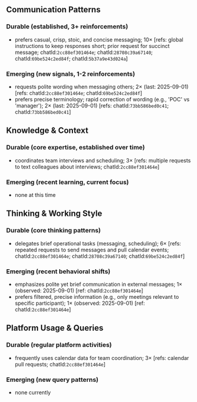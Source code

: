 ## Communication Patterns
### Durable (established, 3+ reinforcements)
- prefers casual, crisp, stoic, and concise messaging; 10× [refs: global instructions to keep responses short; prior request for succinct message; chatId:`2cc88ef301464e`; chatId:`28708c39a67140`; chatId:`69be524c2ed84f`; chatId:`5b37a9e43d024a`]

### Emerging (new signals, 1-2 reinforcements)
- requests polite wording when messaging others; 2× (last: 2025-09-01) [refs: chatId:`2cc88ef301464e`; chatId:`69be524c2ed84f`]
- prefers precise terminology; rapid correction of wording (e.g., 'POC' vs 'manager'); 2× (last: 2025-09-01) [refs: chatId:`73bb586bed0c41`; chatId:`73bb586bed0c41`]

## Knowledge & Context
### Durable (core expertise, established over time)
- coordinates team interviews and scheduling; 3× [refs: multiple requests to text colleagues about interviews; chatId:`2cc88ef301464e`]

### Emerging (recent learning, current focus)
- none at this time

## Thinking & Working Style
### Durable (core thinking patterns)
- delegates brief operational tasks (messaging, scheduling); 6× [refs: repeated requests to send messages and pull calendar events; chatId:`2cc88ef301464e`; chatId:`28708c39a67140`; chatId:`69be524c2ed84f`]

### Emerging (recent behavioral shifts)
- emphasizes polite yet brief communication in external messages; 1× (observed: 2025-09-01) [ref: chatId:`2cc88ef301464e`]
- prefers filtered, precise information (e.g., only meetings relevant to specific participant); 1× (observed: 2025-09-01) [ref: chatId:`2cc88ef301464e`]

## Platform Usage & Queries
### Durable (regular platform activities)
- frequently uses calendar data for team coordination; 3× [refs: calendar pull requests; chatId:`2cc88ef301464e`]

### Emerging (new query patterns)
- none currently